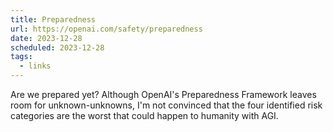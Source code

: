 ```yaml
---
title: Preparedness
url: https://openai.com/safety/preparedness
date: 2023-12-28
scheduled: 2023-12-28
tags:
  - links
---
```


Are we prepared yet? Although OpenAI's Preparedness Framework leaves room for unknown-unknowns, I'm not convinced that the four identified risk categories are the worst that could happen to humanity with AGI.
